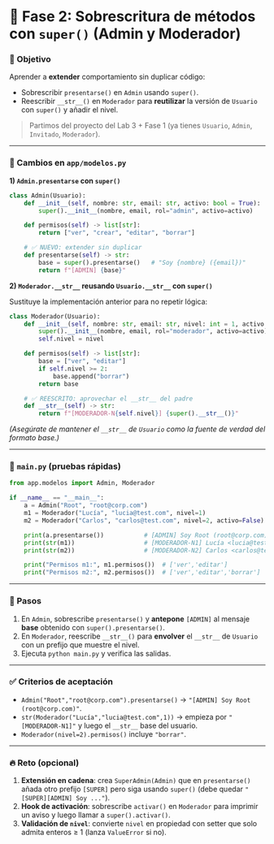 # 🔹 Fase 2: Sobrescritura de métodos con `super()` (Admin y Moderador)

### 🎯 Objetivo

Aprender a **extender** comportamiento sin duplicar código:

* Sobrescribir `presentarse()` en `Admin` usando `super()`.
* Reescribir `__str__()` en `Moderador` para **reutilizar** la versión de `Usuario` con `super()` y añadir el nivel.

> Partimos del proyecto del Lab 3 + Fase 1 (ya tienes `Usuario`, `Admin`, `Invitado`, `Moderador`).

---

### 🧱 Cambios en `app/modelos.py`

**1) `Admin.presentarse` con `super()`**

```python
class Admin(Usuario):
    def __init__(self, nombre: str, email: str, activo: bool = True):
        super().__init__(nombre, email, rol="admin", activo=activo)

    def permisos(self) -> list[str]:
        return ["ver", "crear", "editar", "borrar"]

    # ✅ NUEVO: extender sin duplicar
    def presentarse(self) -> str:
        base = super().presentarse()   # "Soy {nombre} ({email})"
        return f"[ADMIN] {base}"
```

**2) `Moderador.__str__` reusando `Usuario.__str__` con `super()`**

Sustituye la implementación anterior para no repetir lógica:

```python
class Moderador(Usuario):
    def __init__(self, nombre: str, email: str, nivel: int = 1, activo: bool = True):
        super().__init__(nombre, email, rol="moderador", activo=activo)
        self.nivel = nivel

    def permisos(self) -> list[str]:
        base = ["ver", "editar"]
        if self.nivel >= 2:
            base.append("borrar")
        return base

    # ✅ REESCRITO: aprovechar el __str__ del padre
    def __str__(self) -> str:
        return f"[MODERADOR-N{self.nivel}] {super().__str__()}"
```

*(Asegúrate de mantener el `__str__` de `Usuario` como la fuente de verdad del formato base.)*

---

### 🧪 `main.py` (pruebas rápidas)

```python
from app.modelos import Admin, Moderador

if __name__ == "__main__":
    a = Admin("Root", "root@corp.com")
    m1 = Moderador("Lucía", "lucia@test.com", nivel=1)
    m2 = Moderador("Carlos", "carlos@test.com", nivel=2, activo=False)

    print(a.presentarse())           # [ADMIN] Soy Root (root@corp.com)
    print(str(m1))                   # [MODERADOR-N1] Lucía <lucia@test.com> (moderador) [activo]
    print(str(m2))                   # [MODERADOR-N2] Carlos <carlos@test.com> (moderador) [inactivo]

    print("Permisos m1:", m1.permisos())  # ['ver','editar']
    print("Permisos m2:", m2.permisos())  # ['ver','editar','borrar']
```

---

### 🧭 Pasos

1. En `Admin`, sobrescribe `presentarse()` y **antepone** `[ADMIN]` al mensaje **base** obtenido con `super().presentarse()`.
2. En `Moderador`, reescribe `__str__()` para **envolver** el `__str__` de `Usuario` con un prefijo que muestre el nivel.
3. Ejecuta `python main.py` y verifica las salidas.

---

### ✅ Criterios de aceptación

* `Admin("Root","root@corp.com").presentarse()` → `"[ADMIN] Soy Root (root@corp.com)"`.
* `str(Moderador("Lucía","lucia@test.com",1))` → empieza por `"[MODERADOR-N1]"` y luego el `__str__` base del usuario.
* `Moderador(nivel=2).permisos()` incluye `"borrar"`.

---

### 🔥 Reto (opcional)

1. **Extensión en cadena**: crea `SuperAdmin(Admin)` que en `presentarse()` añada otro prefijo `[SUPER]` pero siga usando `super()` (debe quedar `"[SUPER][ADMIN] Soy ..."`).
2. **Hook de activación**: sobrescribe `activar()` en `Moderador` para imprimir un aviso y luego llamar a `super().activar()`.
3. **Validación de `nivel`**: convierte `nivel` en propiedad con setter que solo admita enteros ≥ 1 (lanza `ValueError` si no).